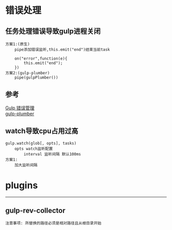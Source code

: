 # 错误处理
## 任务处理错误导致gulp进程关闭
    方案1:(原生)
        pipe添加错误监听,this.emit("end")结束当前task
        
        on("error",function(e){
            this.emit("end");
        })
    方案2:(gulp-plumber)
        pipe(gulpPlumber())
## 参考
[Gulp 错误管理](https://csspod.com/error-management-in-gulp/)    
[gulp-plumber](https://www.npmjs.com/package/gulp-plumber)
## watch导致cpu占用过高
    gulp.watch(glob[, opts], tasks)
        opts watch监听配置
            interval 监听间隔 默认100ms
    方案1:
        加大监听间隔            
# plugins
---
## gulp-rev-collector
    注意事项: 所替换的路径必须是相对路径且从根目录开始